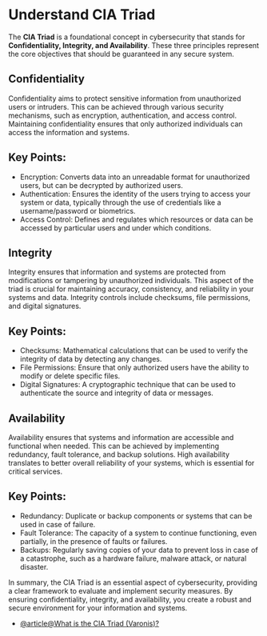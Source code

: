 # Understand CIA Triad

The **CIA Triad** is a foundational concept in cybersecurity that stands for **Confidentiality, Integrity, and Availability**. These three principles represent the core objectives that should be guaranteed in any secure system.

## Confidentiality

Confidentiality aims to protect sensitive information from unauthorized users or intruders. This can be achieved through various security mechanisms, such as encryption, authentication, and access control. Maintaining confidentiality ensures that only authorized individuals can access the information and systems.

## Key Points:

- Encryption: Converts data into an unreadable format for unauthorized users, but can be decrypted by authorized users.
- Authentication: Ensures the identity of the users trying to access your system or data, typically through the use of credentials like a username/password or biometrics.
- Access Control: Defines and regulates which resources or data can be accessed by particular users and under which conditions.

## Integrity

Integrity ensures that information and systems are protected from modifications or tampering by unauthorized individuals. This aspect of the triad is crucial for maintaining accuracy, consistency, and reliability in your systems and data. Integrity controls include checksums, file permissions, and digital signatures.

## Key Points:

- Checksums: Mathematical calculations that can be used to verify the integrity of data by detecting any changes.
- File Permissions: Ensure that only authorized users have the ability to modify or delete specific files.
- Digital Signatures: A cryptographic technique that can be used to authenticate the source and integrity of data or messages.

## Availability

Availability ensures that systems and information are accessible and functional when needed. This can be achieved by implementing redundancy, fault tolerance, and backup solutions. High availability translates to better overall reliability of your systems, which is essential for critical services.

## Key Points:

- Redundancy: Duplicate or backup components or systems that can be used in case of failure.
- Fault Tolerance: The capacity of a system to continue functioning, even partially, in the presence of faults or failures.
- Backups: Regularly saving copies of your data to prevent loss in case of a catastrophe, such as a hardware failure, malware attack, or natural disaster.

In summary, the CIA Triad is an essential aspect of cybersecurity, providing a clear framework to evaluate and implement security measures. By ensuring confidentiality, integrity, and availability, you create a robust and secure environment for your information and systems.

- [@article@What is the CIA Triad (Varonis)?](https://www.varonis.com/blog/cia-triad)